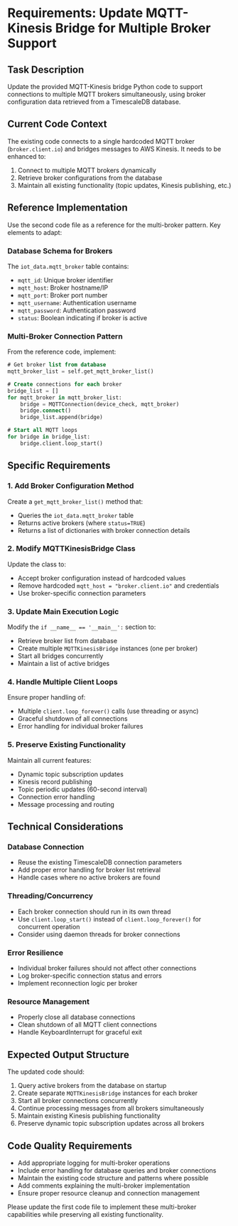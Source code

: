 
# Requirements: Update MQTT-Kinesis Bridge for Multiple Broker Support

## Task Description

Update the provided MQTT-Kinesis bridge Python code to support connections to multiple MQTT brokers simultaneously, using broker configuration data retrieved from a TimescaleDB database.

## Current Code Context

The existing code connects to a single hardcoded MQTT broker (`broker.client.io`) and bridges messages to AWS Kinesis. It needs to be enhanced to:

1. Connect to multiple MQTT brokers dynamically
2. Retrieve broker configurations from the database
3. Maintain all existing functionality (topic updates, Kinesis publishing, etc.)

## Reference Implementation

Use the second code file as a reference for the multi-broker pattern. Key elements to adapt:

### Database Schema for Brokers

The `iot_data.mqtt_broker` table contains:

- `mqtt_id`: Unique broker identifier
- `mqtt_host`: Broker hostname/IP
- `mqtt_port`: Broker port number
- `mqtt_username`: Authentication username
- `mqtt_password`: Authentication password
- `status`: Boolean indicating if broker is active

### Multi-Broker Connection Pattern

From the reference code, implement:

```sql
# Get broker list from database
mqtt_broker_list = self.get_mqtt_broker_list()

# Create connections for each broker
bridge_list = []
for mqtt_broker in mqtt_broker_list:
    bridge = MQTTConnection(device_check, mqtt_broker)
    bridge.connect()
    bridge_list.append(bridge)

# Start all MQTT loops
for bridge in bridge_list:
    bridge.client.loop_start()
```
## Specific Requirements

### 1. Add Broker Configuration Method

Create a `get_mqtt_broker_list()` method that:

- Queries the `iot_data.mqtt_broker` table
- Returns active brokers (where `status=TRUE`)
- Returns a list of dictionaries with broker connection details

### 2. Modify MQTTKinesisBridge Class

Update the class to:

- Accept broker configuration instead of hardcoded values
- Remove hardcoded `mqtt_host = "broker.client.io"` and credentials
- Use broker-specific connection parameters

### 3. Update Main Execution Logic

Modify the `if __name__ == '__main__':` section to:

- Retrieve broker list from database
- Create multiple `MQTTKinesisBridge` instances (one per broker)
- Start all bridges concurrently
- Maintain a list of active bridges

### 4. Handle Multiple Client Loops

Ensure proper handling of:

- Multiple `client.loop_forever()` calls (use threading or async)
- Graceful shutdown of all connections
- Error handling for individual broker failures

### 5. Preserve Existing Functionality

Maintain all current features:

- Dynamic topic subscription updates
- Kinesis record publishing
- Topic periodic updates (60-second interval)
- Connection error handling
- Message processing and routing

## Technical Considerations

### Database Connection

- Reuse the existing TimescaleDB connection parameters
- Add proper error handling for broker list retrieval
- Handle cases where no active brokers are found

### Threading/Concurrency

- Each broker connection should run in its own thread
- Use `client.loop_start()` instead of `client.loop_forever()` for concurrent operation
- Consider using daemon threads for broker connections

### Error Resilience

- Individual broker failures should not affect other connections
- Log broker-specific connection status and errors
- Implement reconnection logic per broker

### Resource Management

- Properly close all database connections
- Clean shutdown of all MQTT client connections
- Handle KeyboardInterrupt for graceful exit

## Expected Output Structure

The updated code should:

1. Query active brokers from the database on startup
2. Create separate `MQTTKinesisBridge` instances for each broker
3. Start all broker connections concurrently
4. Continue processing messages from all brokers simultaneously
5. Maintain existing Kinesis publishing functionality
6. Preserve dynamic topic subscription updates across all brokers

## Code Quality Requirements

- Add appropriate logging for multi-broker operations
- Include error handling for database queries and broker connections
- Maintain the existing code structure and patterns where possible
- Add comments explaining the multi-broker implementation
- Ensure proper resource cleanup and connection management

Please update the first code file to implement these multi-broker capabilities while preserving all existing functionality.
